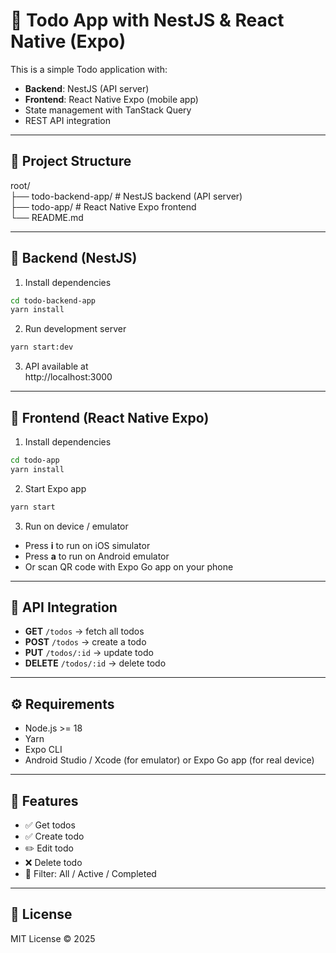 # 📝 Todo App with NestJS & React Native (Expo)

This is a simple Todo application with:

- **Backend**: NestJS (API server)
- **Frontend**: React Native Expo (mobile app)
- State management with TanStack Query
- REST API integration

---

## 📂 Project Structure

root/  
├── todo-backend-app/ # NestJS backend (API server)  
├── todo-app/ # React Native Expo frontend  
└── README.md

---

## 🚀 Backend (NestJS)

1. Install dependencies

```bash
cd todo-backend-app
yarn install
```

2. Run development server

```bash
yarn start:dev
```

3. API available at  
   http://localhost:3000

---

## 📱 Frontend (React Native Expo)

1. Install dependencies

```bash
cd todo-app
yarn install
```

2. Start Expo app

```bash
yarn start
```

3. Run on device / emulator

- Press **i** to run on iOS simulator
- Press **a** to run on Android emulator
- Or scan QR code with Expo Go app on your phone

---

## 🔗 API Integration

- **GET** `/todos` → fetch all todos
- **POST** `/todos` → create a todo
- **PUT** `/todos/:id` → update todo
- **DELETE** `/todos/:id` → delete todo

---

## ⚙️ Requirements

- Node.js >= 18
- Yarn
- Expo CLI
- Android Studio / Xcode (for emulator) or Expo Go app (for real device)

---

## 📝 Features

- ✅ Get todos
- ✅ Create todo
- ✏️ Edit todo
- ❌ Delete todo
- 🎯 Filter: All / Active / Completed

---

## 📜 License

MIT License © 2025
